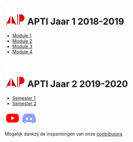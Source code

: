 # ![](assets/apti.png) APTI Jaar 1 2018-2019
- [Module 1](module1.md)
- [Module 2](module2.md)
- [Module 3](module3.md)
- [Module 4](module4.md)

# ![](assets/apti.png) APTI Jaar 2 2019-2020
- [Semester 1](Jaar2_Semester1.md)
- [Semester 2](Jaar2_Semester2.md)

 [![](assets/yt.png)](https://apti.ml/youtube)
 [![](assets/dc.png)](https://apti.ml/discord)

Mogelijk dankzij de inspanningen van onze [contributors](https://github.com/AP-TI-2018-2019/AP_2018-2019/graphs/contributors).
